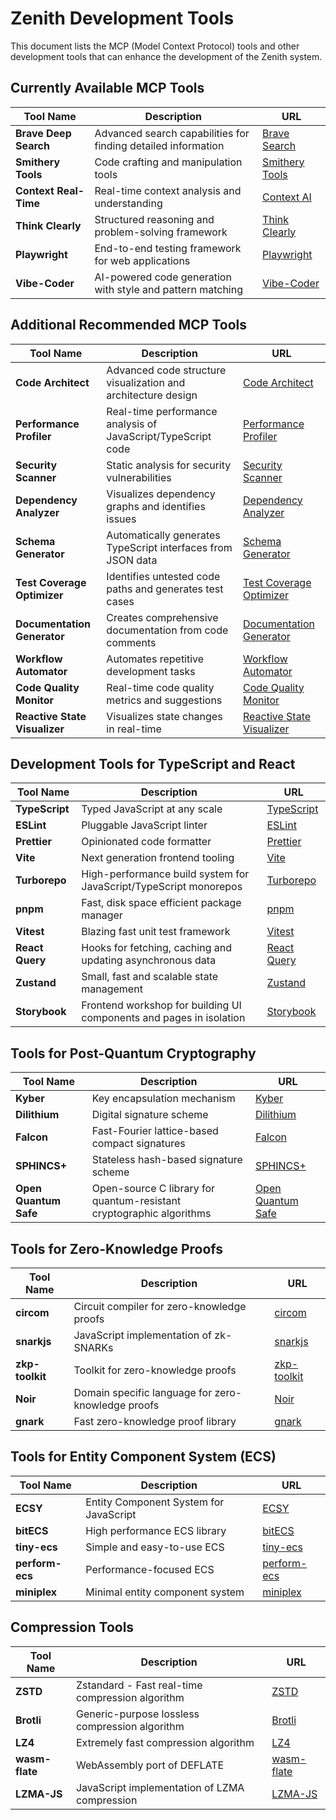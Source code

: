 # Zenith Development Tools

This document lists the MCP (Model Context Protocol) tools and other development tools that can enhance the development of the Zenith system.

## Currently Available MCP Tools

| Tool Name | Description | URL |
|-----------|-------------|-----|
| **Brave Deep Search** | Advanced search capabilities for finding detailed information | [Brave Search](https://search.brave.com/) |
| **Smithery Tools** | Code crafting and manipulation tools | [Smithery Tools](https://smithery.dev/) |
| **Context Real-Time** | Real-time context analysis and understanding | [Context AI](https://context.ai/) |
| **Think Clearly** | Structured reasoning and problem-solving framework | [Think Clearly](https://thinkclearly.ai/) |
| **Playwright** | End-to-end testing framework for web applications | [Playwright](https://playwright.dev/) |
| **Vibe-Coder** | AI-powered code generation with style and pattern matching | [Vibe-Coder](https://vibecoder.io/) |

## Additional Recommended MCP Tools

| Tool Name | Description | URL |
|-----------|-------------|-----|
| **Code Architect** | Advanced code structure visualization and architecture design | [Code Architect](https://codearchitect.dev/) |
| **Performance Profiler** | Real-time performance analysis of JavaScript/TypeScript code | [Performance Profiler](https://perfprofiler.dev/) |
| **Security Scanner** | Static analysis for security vulnerabilities | [Security Scanner](https://securityscanner.dev/) |
| **Dependency Analyzer** | Visualizes dependency graphs and identifies issues | [Dependency Analyzer](https://depanalyzer.dev/) |
| **Schema Generator** | Automatically generates TypeScript interfaces from JSON data | [Schema Generator](https://schemagenerator.dev/) |
| **Test Coverage Optimizer** | Identifies untested code paths and generates test cases | [Test Coverage Optimizer](https://testoptimizer.dev/) |
| **Documentation Generator** | Creates comprehensive documentation from code comments | [Documentation Generator](https://docgenerator.dev/) |
| **Workflow Automator** | Automates repetitive development tasks | [Workflow Automator](https://workflowautomator.dev/) |
| **Code Quality Monitor** | Real-time code quality metrics and suggestions | [Code Quality Monitor](https://codequality.dev/) |
| **Reactive State Visualizer** | Visualizes state changes in real-time | [Reactive State Visualizer](https://statevisualizer.dev/) |

## Development Tools for TypeScript and React

| Tool Name | Description | URL |
|-----------|-------------|-----|
| **TypeScript** | Typed JavaScript at any scale | [TypeScript](https://www.typescriptlang.org/) |
| **ESLint** | Pluggable JavaScript linter | [ESLint](https://eslint.org/) |
| **Prettier** | Opinionated code formatter | [Prettier](https://prettier.io/) |
| **Vite** | Next generation frontend tooling | [Vite](https://vitejs.dev/) |
| **Turborepo** | High-performance build system for JavaScript/TypeScript monorepos | [Turborepo](https://turbo.build/repo) |
| **pnpm** | Fast, disk space efficient package manager | [pnpm](https://pnpm.io/) |
| **Vitest** | Blazing fast unit test framework | [Vitest](https://vitest.dev/) |
| **React Query** | Hooks for fetching, caching and updating asynchronous data | [React Query](https://tanstack.com/query/latest) |
| **Zustand** | Small, fast and scalable state management | [Zustand](https://zustand-demo.pmnd.rs/) |
| **Storybook** | Frontend workshop for building UI components and pages in isolation | [Storybook](https://storybook.js.org/) |

## Tools for Post-Quantum Cryptography

| Tool Name | Description | URL |
|-----------|-------------|-----|
| **Kyber** | Key encapsulation mechanism | [Kyber](https://pq-crystals.org/kyber/) |
| **Dilithium** | Digital signature scheme | [Dilithium](https://pq-crystals.org/dilithium/) |
| **Falcon** | Fast-Fourier lattice-based compact signatures | [Falcon](https://falcon-sign.info/) |
| **SPHINCS+** | Stateless hash-based signature scheme | [SPHINCS+](https://sphincs.org/) |
| **Open Quantum Safe** | Open-source C library for quantum-resistant cryptographic algorithms | [Open Quantum Safe](https://openquantumsafe.org/) |

## Tools for Zero-Knowledge Proofs

| Tool Name | Description | URL |
|-----------|-------------|-----|
| **circom** | Circuit compiler for zero-knowledge proofs | [circom](https://docs.circom.io/) |
| **snarkjs** | JavaScript implementation of zk-SNARKs | [snarkjs](https://github.com/iden3/snarkjs) |
| **zkp-toolkit** | Toolkit for zero-knowledge proofs | [zkp-toolkit](https://github.com/microsoft/zkp-toolkit) |
| **Noir** | Domain specific language for zero-knowledge proofs | [Noir](https://noir-lang.org/) |
| **gnark** | Fast zero-knowledge proof library | [gnark](https://github.com/ConsenSys/gnark) |

## Tools for Entity Component System (ECS)

| Tool Name | Description | URL |
|-----------|-------------|-----|
| **ECSY** | Entity Component System for JavaScript | [ECSY](https://ecsy.io/) |
| **bitECS** | High performance ECS library | [bitECS](https://github.com/NateTheGreatt/bitECS) |
| **tiny-ecs** | Simple and easy-to-use ECS | [tiny-ecs](https://github.com/bvalosek/tiny-ecs) |
| **perform-ecs** | Performance-focused ECS | [perform-ecs](https://github.com/fireveined/perform-ecs) |
| **miniplex** | Minimal entity component system | [miniplex](https://github.com/hmans/miniplex) |

## Compression Tools

| Tool Name | Description | URL |
|-----------|-------------|-----|
| **ZSTD** | Zstandard - Fast real-time compression algorithm | [ZSTD](https://facebook.github.io/zstd/) |
| **Brotli** | Generic-purpose lossless compression algorithm | [Brotli](https://github.com/google/brotli) |
| **LZ4** | Extremely fast compression algorithm | [LZ4](https://lz4.github.io/lz4/) |
| **wasm-flate** | WebAssembly port of DEFLATE | [wasm-flate](https://github.com/drbh/wasm-flate) |
| **LZMA-JS** | JavaScript implementation of LZMA compression | [LZMA-JS](https://github.com/LZMA-JS/LZMA-JS) |

